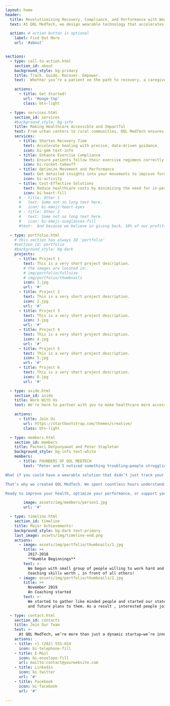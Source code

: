 ```yaml
---
layout: home
header:
  title: Revolutionizing Recovery, Compliance, and Performance with Wearable Technology
  text: At QOL MedTech, we design wearable technology that accelerates recovery, enhances exercise compliance, and optimizes performance—no matter where you are. Our innovative solutions provide real-time monitoring, guided exercise programs, and personalized feedback, empowering patients, caregivers, healthcare providers, and athletes to achieve their health goals effectively. 

  action: # action button is optional
    label: Find Out More
    url: '#about'


sections:
  - type: call-to-action.html
    section_id: about
    background_style: bg-primary
    title: Track. Guide. Recover. Empower.
    text:  Whether you’re a patient on the path to recovery, a caregiver supporting an older adult, a physiotherapist ensuring adherence to exercise regimens, an athlete striving for peak performance, or someone in a rural or remote area seeking accessible care, QOL MedTech’s solutions seamlessly integrate into your life. We bring advanced care, effective recovery, and improved quality of life within reach for everyone, everywhere. 

    actions:
      - title: Get Started!
        url: '#page-top'
        class: btn-light

  - type: services.html
    section_id: services
    #background_style: bg-info
    title: Making Healthcare Accessible and Impactful
    text: From urban centers to rural communities, QOL MedTech ensures that advanced, personalized care is accessible, effective, and designed with your success in mind. Our technology helps you
    services:
      - title: Shorten Recovery Time
        text: Accelerate healing with precise, data-driven guidance.
        icon: bi-gem text-info
      - title: Enhance Exercise Compliance
        text: Ensure patients follow their exercise regimens correctly with real-time cues and reminders.
        icon: bi-rocket-takeoff
      - title: Optimize Movement and Performance
        text: Get detailed insights into your movements to improve form, prevent injury, and maximize results.
        icon: bi-activity
      - title: Cost-Effective Solutions
        text: Reduce healthcare costs by minimizing the need for in-person visits and leveraging technology that supports ongoing care and monitoring.
        icon: bi-heart-fill
      # - title: Other 1
      #   text: Some not-so long text here.
      #   icon: bi-emoji-heart-eyes
      # - title: Other 2
      #   text: Some not-so long text here.
      #   icon: bi-emoji-sunglasses-fill 
      #text:  And because we believe in giving back, 10% of our profits are donated to charity, extending our commitment to improving lives beyond technology.

  - type: portfolio.html
    # this section has always ID 'portfolio'
    #section_id: portfolio
    #background_style: bg-dark
    projects:
      - title: Project 1
        text: This is a very short project description.
        # the images are located in:
        # img/portfolio/fullsize
        # img/portfolio/thumbnails
        icon: 1.jpg
        url: '#'
      - title: Project 2
        text: This is a very short project description.
        icon: 2.jpg
        url: '#'
      - title: Project 3
        text: This is a very short project description.
        icon: 3.jpg
        url: '#'
      - title: Project 4
        text: This is a very short project description.
        icon: 4.jpg
        url: '#'
      - title: Project 5
        text: This is a very short project description.
        icon: 5.jpg
        url: '#'
      - title: Project 6
        text: This is a very short project description.
        icon: 6.jpg
        url: '#'

  - type: aside.html
    section_id: aside
    title: Work With Us
    text: We’re here to partner with you to make healthcare more accessible, effective, and impactful, no matter where you are. Let’s work together to bring advanced, personalized care to your organization, practice, or community. Connect with us today, and let’s start making a difference together.

    actions:
      - title: Join Us
        url: https://startbootstrap.com/themes/creative/
        class: btn-light

  - type: members.html
    section_id: members
    title: Pachari Detpunyawat and Peter Stapleton
    background_style: bg-info text-white
    members:
      - title: FOUNDERS OF QOL MEDTECH
        text: "Peter and I noticed something troubling—people struggling with joint pain and mobility issues, whether they were athletes, older adults, or just individuals trying to stay active, had few practical solutions. My father’s knee pain made every step difficult, and Peter’s foot injury threw off his posture, leading to even more problems. We knew there had to be a better way.

What if you could have a wearable solution that didn’t just track your movement but actually guided you to recover faster, move better, and prevent injuries? What if it was designed for everyone—from athletes to older adults, and even for those in remote areas who can’t easily access healthcare?

That’s why we created QOL MedTech. We spent countless hours understanding the needs of people just like you—physiotherapists, caregivers, athletes, and those looking to maintain their health. Our wearable technology not only monitors your movements but provides real-time feedback and guidance tailored to your specific needs.

Ready to improve your health, optimize your performance, or support your patients more effectively? QOL MedTech is here to empower you on that journey."

        image: assets/img/members/person1.jpg
        url: '#'

  - type: timeline.html
    section_id: timeline
    title: Major Achievements!
    background_style: bg-dark text-primary
    last_image: assets/img/timeline-end.png
    actions:
      - image: assets/img/portfolio/thumbnails/1.jpg
        title: >+
          2017-2018
          **Humble Beginnings**
        text: >-
          We begun with small group of people willing to work hard and make our
          teaching skills worth , in front of all others!
      - image: assets/img/portfolio/thumbnails/2.jpg
        title: >+
          November 2019
          An Coaching started
        text: >-
          We started to gather like minded people and started our stategies
          and future plans to them. As a result , interested people joined us!

  - type: contact.html
    section_id: contacts
    title: Join Our Team
    text: >-
      At QOL MedTech, we’re more than just a dynamic startup—we’re innovators in healthcare technology. Our culture thrives on creativity, enthusiasm, and a relentless drive to learn and improve. We’re building a team of passionate individuals committed to making a real difference in healthcare access. Our core values are genuineness, intellectual honesty, commitment to completion, and meticulous attention to detail. We empower every team member to bring their unique skills and perspectives to the table.
    actions:
    - title: +1 (202) 555-014
      icon: bi-telephone-fill
    - title: E-Mail
      icon: bi-envelope-fill
      url: mailto:contact@yourwebsite.com
    - title: Linkedin
      icon: bi-twitter
      url: '#'
    - title: Facebook
      icon: bi-facebook
      url: '#'

---
```

